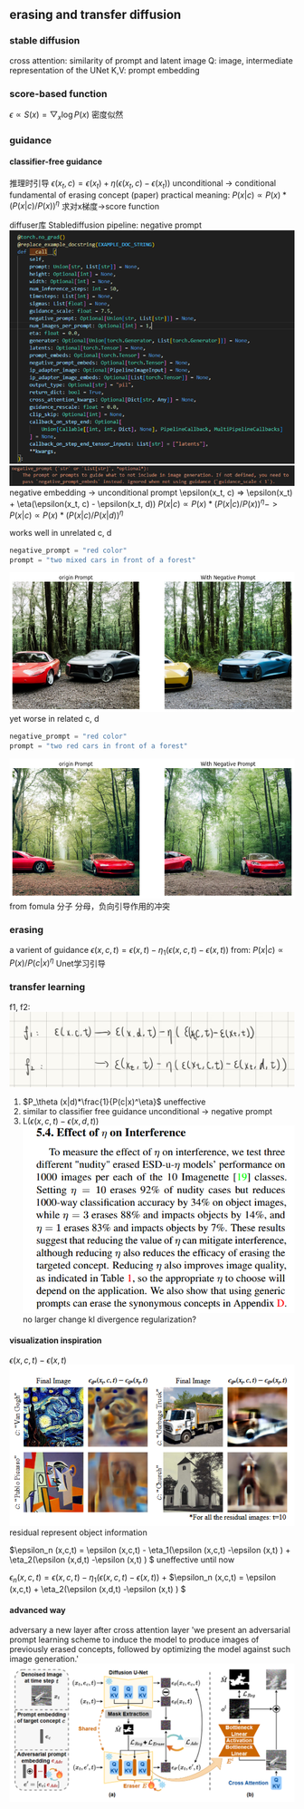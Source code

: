 ## erasing and transfer diffusion
### stable diffusion
cross attention: 
similarity of prompt and latent image
Q: image, intermediate  representation of the UNet
K,V: prompt embedding
### score-based function
$\epsilon \propto S(x)=\bigtriangledown_x \log P(x)$
密度似然
### guidance
#### classifier-free guidance

推理时引导
$\epsilon(x_t, c) = \epsilon(x_t) + \eta(\epsilon(x_t, c) - \epsilon(x_t))$
unconditional -> conditional
fundamental of erasing concept (paper)
practical meaning:
$P(x|c) \propto P(x) * (P(x|c)/P(x))^\eta$
求对x梯度->score function

diffuser库 
Stablediffusion pipeline: negative prompt
![alt text](1.png)
![alt text](2.png)
negative embedding -> unconditional prompt
\epsilon(x_t, c) => \epsilon(x_t) + \eta(\epsilon(x_t, c) - \epsilon(x_t, d))
$P(x|c) \propto P(x) * (P(x|c)/P(x))^\eta
->P(x|c) \propto P(x) * (P(x|c)/P(x|d))^\eta$

works well in unrelated c, d
```python
negative_prompt = "red color"
prompt = "two mixed cars in front of a forest"
```
![alt text](well.png)
yet worse in related c, d
```python
negative_prompt = "red color"
prompt = "two red cars in front of a forest"
```
![alt text](worse.png)
from fomula
分子 分母，负向引导作用的冲突

### erasing
a varient of guidance
$\epsilon (x,c,t) = \epsilon (x,t) - \eta_1(\epsilon (x,c,t) -\epsilon (x,t) )$
from: 
$P(x|c) \propto P(x) / P(c|x)^\eta$
Unet学习引导


### transfer learning
f1, f2:
![alt text](f1.jpg)
1. $P_\theta (x|d)*\frac{1}{P(c|x)^\eta}$
uneffective
2. similar to classifier free guidance
   unconditional -> negative prompt
3. L($\epsilon(x,c,t)-\epsilon(x,d,t)$)
![alt text](n.png)
no larger change
kl divergence regularization?

#### visualization inspiration
$\epsilon (x,c,t) -\epsilon (x,t)$
![alt text](visual.jpg)
residual represent object information

$\epsilon_n (x,c,t) = \epsilon (x,c,t) - \eta_1(\epsilon (x,c,t) -\epsilon (x,t) ) +  \eta_2(\epsilon (x,d,t) -\epsilon (x,t) ) $
uneffective until now

$\epsilon_n (x,c,t) = \epsilon (x,c,t) - \eta_1(\epsilon (x,c,t) -\epsilon (x,t) )$
+
$\epsilon_n (x,c,t) = \epsilon (x,c,t) + \eta_2(\epsilon (x,d,t) -\epsilon (x,t) ) $


#### advanced way
adversary
a new layer after cross attention layer
'we present an adversarial prompt learning scheme to induce the model to produce images of previously erased concepts, followed by optimizing the model against such image generation.'
![alt text](receler.png)